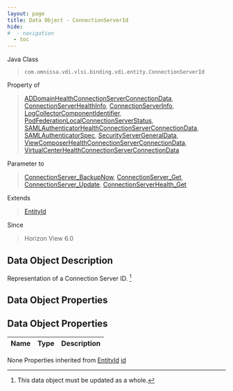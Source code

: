 ```yaml
---
layout: page
title: Data Object - ConnectionServerId
hide:
#  - navigation
  - toc
---
```








Java Class
> `com.omnissa.vdi.vlsi.binding.vdi.entity.ConnectionServerId`

Property of
> [ADDomainHealthConnectionServerConnectionData](vdi.health.ADDomainHealth.ConnectionServerConnectionData.md#field_detail), [ConnectionServerHealthInfo](vdi.health.ConnectionServerHealth.ConnectionServerHealthInfo.md#field_detail), [ConnectionServerInfo](vdi.infrastructure.ConnectionServer.ConnectionServerInfo.md#field_detail), [LogCollectorComponentIdentifier](vdi.utils.logcollector.LogCollector.LogCollectorComponentIdentifier.md#field_detail), [PodFederationLocalConnectionServerStatus](vdi.federation.PodFederation.LocalConnectionServerStatus.md#field_detail), [SAMLAuthenticatorHealthConnectionServerConnectionData](vdi.health.SAMLAuthenticatorHealth.ConnectionServerConnectionData.md#field_detail), [SAMLAuthenticatorSpec](vdi.infrastructure.SAMLAuthenticator.SAMLAuthenticatorSpec.md#field_detail), [SecurityServerGeneralData](vdi.infrastructure.SecurityServer.GeneralData.md#field_detail), [ViewComposerHealthConnectionServerConnectionData](vdi.health.ViewComposerHealth.ConnectionServerConnectionData.md#field_detail), [VirtualCenterHealthConnectionServerConnectionData](vdi.health.VirtualCenterHealth.ConnectionServerConnectionData.md#field_detail)

Parameter to
> [ConnectionServer_BackupNow](vdi.infrastructure.ConnectionServer.md#backupNow), [ConnectionServer_Get](vdi.infrastructure.ConnectionServer.md#get), [ConnectionServer_Update](vdi.infrastructure.ConnectionServer.md#update), [ConnectionServerHealth_Get](vdi.health.ConnectionServerHealth.md#get)

Extends
> [EntityId](vdi.EntityId.md)

Since
> Horizon View 6.0


## Data Object Description

Representation of a Connection Server ID.
 [^167]



## Data Object Properties

## Data Object Properties

 Name | Type | Description
:---|:---:|:---
None
Properties inherited from [EntityId](vdi.EntityId.md)
[id](vdi.EntityId.md#id)


 


[^167]: This data object must be updated as a whole.
